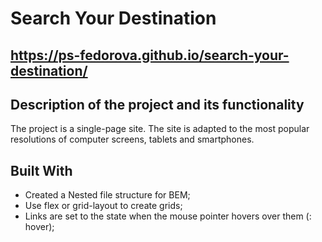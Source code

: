 # Search Your Destination

## https://ps-fedorova.github.io/search-your-destination/

## Description of the project and its functionality
The project is a single-page site. The site is adapted to the most popular resolutions of computer screens, tablets and smartphones.

## Built With

* Created a Nested file structure for BEM;
* Use flex or grid-layout to create grids;
* Links are set to the state when the mouse pointer hovers over them (: hover);


